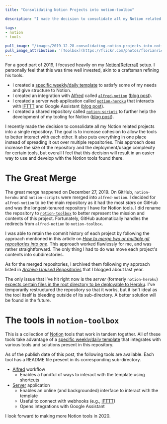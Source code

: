 ```yaml
---
title: "Consolidating Notion Projects into notion-toolbox"

description: "I made the decision to consolidate all my Notion related projects into a single repository. The goal is to increase cohesion to allow the tools to better interact with each other. Read more about how I did it and why."

tags:
- notion
- tools

pull_image: "/images/2019-12-28-consolidating-notion-projects-into-notion-toolbox/toolbox.jpg"
pull_image_attribution: '[Toolbox](https://flickr.com/photos/florianric/7263382550 "Toolbox") by [florianric](https://flickr.com/people/florianric) is licensed under [CC BY](https://creativecommons.org/licenses/by/2.0/)'
---
```


For a good part of 2019, I focused heavily on my [Notion[Referral]](https://www.notion.so/?r=6b8d609eb50943419db4d87c67fa558e) setup. I personally feel that this was time well invested, akin to a craftsman refining his tools.

- I created a [specific weekly/daily template](https://kevinjalbert.com/my-weekly-notion-setup/) to satisfy some of my needs and give structure to Notion.
- I created an integration with [Alfred](https://www.alfredapp.com/) called [`alfred-notion`](https://github.com/kevinjalbert/alfred-notion) ([blog post](https://kevinjalbert.com/integrating-notion-with-alfred/)).
- I created a server web application called [`notion-heroku`](https://github.com/kevinjalbert/notion-heroku) that interacts with [IFTTT](https://ifttt.com/) and Google Assistant ([blog post](https://kevinjalbert.com/integrating-notion-with-google-assistant/)).
- I created a shared repository called [`notion-scripts`](https://github.com/kevinjalbert/notion-scripts) to further help the development of my tooling for Notion ([blog post](https://kevinjalbert.com/introducing-notion-scripts/)).

I recently made the decision to consolidate all my Notion related projects into a single repository. The goal is to increase cohesion to allow the tools to better interact with each other. It also puts everything in one place instead of spreading it out over multiple repositories. This approach does increase the size of the repository and the deployment/usage complexity for certain tools, but overall I feel that this decision will result in an easier way to use and develop with the Notion tools found there.

# The Great Merge

The great merge happened on December 27, 2019. On GitHub, `notion-heroku` and `notion-scripts` were merged into `alfred-notion`. I decided for `alfred-notion` to be the main repository as it had the most _stars_ on GitHub and was the longest-tenured repository I have for Notion tools. I did rename the repository to [`notion-toolbox`](https://github.com/kevinjalbert/notion-toolbox) to better represent the mission and contents of this project. Fortunately, GitHub automatically handles the redirects from `alfred-notion` to `notion-toolbox`.

I was able to retain the commit history of each project by following the approach mentioned in this article on _[How to merge two or multiple git repositories into one](https://medium.com/altcampus/how-to-merge-two-or-multiple-git-repositories-into-one-9f8a5209913f)_. This approach worked flawlessly for me, and was rather straightforward. The only thing I had to do was move each project's contents into subdirectories.

As for the merged repositories, I archived them following my approach listed in _[Archive Unused Repositories](https://kevinjalbert.com/archive-unused-repositories/)_ that I blogged about last year.

The only issue that I've hit right now is the _server_ (formerly `notion-heroku`) [expects certain files in the root directory to be deployable to Heroku](https://devcenter.heroku.com/articles/procfile#procfile-naming-and-location). I've temporarily restructured the repository so that it works, but it isn't ideal as the tool itself is bleeding outside of its sub-directory. A better solution will be found in the future.

# The tools in `notion-toolbox`

This is a collection of [Notion](https://www.notion.so/) tools that work in tandem together. All of these tools take advantage of a [specific weekly/daily template](https://kevinjalbert.com/my-weekly-notion-setup/) that integrates with various tools and solutions present in this repository.

As of the publish date of this post, the following tools are available. Each tool has a README file present in its corresponding sub-directory.

- [Alfred](https://github.com/kevinjalbert/notion-toolbox/tree/master/alfred) workflow
  - Enables a handful of ways to interact with the template using shortcuts
- [Server](https://github.com/kevinjalbert/notion-toolbox/tree/master/server) application
  - Enables an online (and backgrounded) interface to interact with the template
  - Useful to connect with webhooks (e.g., [IFTTT](https://ifttt.com/maker_webhooks))
  - Opens integrations with Google Assistant

I look forward to making more Notion tools in 2020.
